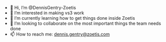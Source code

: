 - 👋 Hi, I’m @DennisGentry-Zoetis
- 👀 I’m interested in making vs3 work
- 🌱 I’m currently learning how to get things done inside Zoetis
- 💞️ I’m looking to collaborate on the most important things the team needs done
- 📫 How to reach me: dennis.gentry@zoetis.com

<!---
DennisGentry-Zoetis/DennisGentry-Zoetis is a ✨ special ✨ repository because its `README.md` (this file) appears on your GitHub profile.
You can click the Preview link to take a look at your changes.
--->
